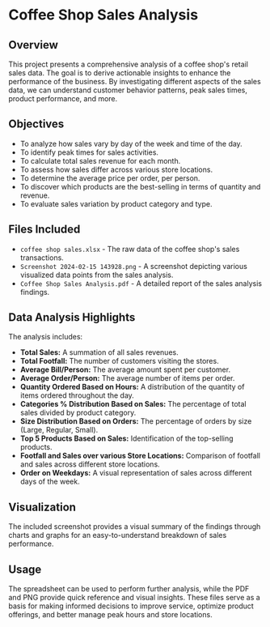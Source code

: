 # Coffee Shop Sales Analysis

## Overview
This project presents a comprehensive analysis of a coffee shop's retail sales data. The goal is to derive actionable insights to enhance the performance of the business. By investigating different aspects of the sales data, we can understand customer behavior patterns, peak sales times, product performance, and more.

## Objectives
- To analyze how sales vary by day of the week and time of the day.
- To identify peak times for sales activities.
- To calculate total sales revenue for each month.
- To assess how sales differ across various store locations.
- To determine the average price per order, per person.
- To discover which products are the best-selling in terms of quantity and revenue.
- To evaluate sales variation by product category and type.

## Files Included
- `coffee shop sales.xlsx` - The raw data of the coffee shop's sales transactions.
- `Screenshot 2024-02-15 143928.png` - A screenshot depicting various visualized data points from the sales analysis.
- `Coffee Shop Sales Analysis.pdf` - A detailed report of the sales analysis findings.

## Data Analysis Highlights
The analysis includes:
- **Total Sales:** A summation of all sales revenues.
- **Total Footfall:** The number of customers visiting the stores.
- **Average Bill/Person:** The average amount spent per customer.
- **Average Order/Person:** The average number of items per order.
- **Quantity Ordered Based on Hours:** A distribution of the quantity of items ordered throughout the day.
- **Categories % Distribution Based on Sales:** The percentage of total sales divided by product category.
- **Size Distribution Based on Orders:** The percentage of orders by size (Large, Regular, Small).
- **Top 5 Products Based on Sales:** Identification of the top-selling products.
- **Footfall and Sales over various Store Locations:** Comparison of footfall and sales across different store locations.
- **Order on Weekdays:** A visual representation of sales across different days of the week.

## Visualization
The included screenshot provides a visual summary of the findings through charts and graphs for an easy-to-understand breakdown of sales performance.

## Usage
The spreadsheet can be used to perform further analysis, while the PDF and PNG provide quick reference and visual insights. These files serve as a basis for making informed decisions to improve service, optimize product offerings, and better manage peak hours and store locations.

